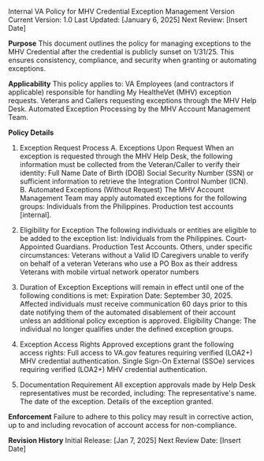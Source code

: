 Internal VA Policy for MHV Credential Exception Management
Version
Current Version: 1.0
Last Updated: [January 6, 2025]
Next Review: [Insert Date]

**Purpose**
This document outlines the policy for managing exceptions to the MHV Credential after the credential is publicly sunset on 1/31/25. This ensures consistency, compliance, and security when granting or automating exceptions.

**Applicability**
This policy applies to:
VA Employees (and contractors if applicable) responsible for handling My HealtheVet (MHV) exception requests.
Veterans and Callers requesting exceptions through the MHV Help Desk.
Automated Exception Processing by the MHV Account Management Team.

**Policy Details**
1. Exception Request Process
A. Exceptions Upon Request
When an exception is requested through the MHV Help Desk, the following information must be collected from the Veteran/Caller to verify their identity:
Full Name
Date of Birth (DOB)
Social Security Number (SSN) or sufficient information to retrieve the Integration Control Number (ICN).
B. Automated Exceptions (Without Request)
The MHV Account Management Team may apply automated exceptions for the following groups:
Individuals from the Philippines.
Production test accounts [internal].

2. Eligibility for Exception
The following individuals or entities are eligible to be added to the exception list:
Individuals from the Philippines.
Court-Appointed Guardians.
Production Test Accounts.
Others, under specific circumstances:
Veterans without a Valid ID
Caregivers unable to verify on behalf of a veteran
Veterans who use a PO Box as their address
Veterans with mobile virtual network operator numbers

3. Duration of Exception
Exceptions will remain in effect until one of the following conditions is met:
Expiration Date: September 30, 2025.
Affected individuals must receive communication 60 days prior to this date notifying them of the automated disablement of their account unless an additional policy exception is approved.
Eligibility Change: The individual no longer qualifies under the defined exception groups.

4. Exception Access Rights
Approved exceptions grant the following access rights:
Full access to VA.gov features requiring verified (LOA2+) MHV credential authentication.
Single Sign-On External (SSOe) services requiring verified (LOA2+) MHV credential authentication.

5. Documentation Requirement
All exception approvals made by Help Desk representatives must be recorded, including:
The representative's name.
The date of the exception.
Details of the exception granted.

**Enforcement**
Failure to adhere to this policy may result in corrective action, up to and including revocation of account access for non-compliance.

**Revision History**
Initial Release: [Jan 7, 2025]
Next Review Date: [Insert Date]

